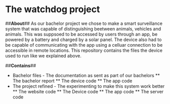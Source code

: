 # The watchdog project

##__About__##
As our bachelor project we chose to make a smart surveillance system that was capable of distinguishing beetween animals, vehicles and animals. This was suppsoed to be accessed by users through an app, be powered by a battery and charged by a solar panel. The device also had to be capable of communicating with the app using a celluar connection to be accessible in remote locations. This repository contains the files the device used to run like we explained above.



##__Contains__##
* Bachelor files - The documentation as sent as part of our bachelors
** The bachelor report
** The device code
** The app code
* The project refined - The experimenting to make this system work better
** The website code
** The Device code
** The app code 
** The server code
